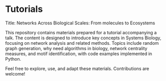 # Tutorials 

Title: 
Networks Across Biological Scales: From molecules to Ecosystems 


This repository contains materials prepared for a tutorial accompanying a talk. The content is designed to introduce key concepts in Systems Biology, focusing on network analysis and related methods. Topics include random graph generation, why need algorithms in biology, network centrality measures, and motif identification, with code examples implemented in Python. 


Feel free to explore, use, and adapt these materials. Contributions are welcome!
